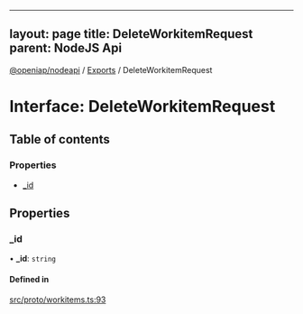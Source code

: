 
---
layout: page
title: DeleteWorkitemRequest
parent: NodeJS Api
---
[@openiap/nodeapi](../README.md) / [Exports](../modules.md) / DeleteWorkitemRequest

# Interface: DeleteWorkitemRequest

## Table of contents

### Properties

- [\_id](DeleteWorkitemRequest.md#_id)

## Properties

### \_id

• **\_id**: `string`

#### Defined in

[src/proto/workitems.ts:93](https://github.com/openiap/nodeapi/blob/a6b5438/src/proto/workitems.ts#L93)
